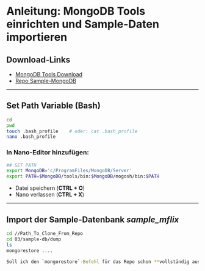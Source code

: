 # Anleitung: MongoDB Tools einrichten und Sample-Daten importieren

## Download-Links
- [MongoDB Tools Download](https://www.mongodb.com/try/download/database-tools)  
- [Repo Sample-MongoDB](https://github.com/huynhsamha/quick-mongo-atlas-datasets)

---

## Set Path Variable (Bash)

```bash
cd
pwd
touch .bash_profile    # oder: cat .bash_profile
nano .bash_profile
````

### In Nano-Editor hinzufügen:

```bash
## SET PATH
export MongoDB='c/ProgramFiles/MongoDB/Server'
export PATH=$MongoDB/tools/bin:$MongoDB/mogosh/bin:$PATH
```

* Datei speichern (**CTRL + O**)
* Nano verlassen (**CTRL + X**)

---

## Import der Sample-Datenbank *sample\_mflix*

```bash
cd //Path_To_Clone_From_Repo
cd 03/sample-db/dump
ls
mongorestore ....

Soll ich den `mongorestore`-Befehl für das Repo schon **vollständig ausschreiben**, z. B. für die *sample_mflix*-Datenbank?
```
